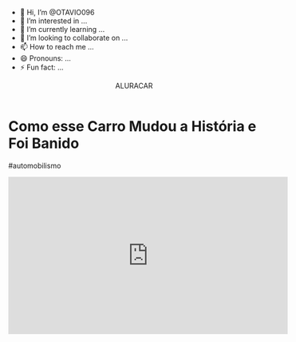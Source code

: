 - 👋 Hi, I’m @OTAVIO096
- 👀 I’m interested in ...
- 🌱 I’m currently learning ...
- 💞️ I’m looking to collaborate on ...
- 📫 How to reach me ...
- 😄 Pronouns: ...
- ⚡ Fun fact: ...

<!---
OTAVIO096/OTAVIO096 is a ✨ special ✨ repository because its `README.md` (this file) appears on your GitHub profile.
You can click the Preview link to take a look at your changes.
--->
<body>

<header>ALURACAR</header>


<h1>Como esse Carro Mudou a História e Foi Banido</h1>
<p>#automobilismo</p>



<iframe width="560" height="315" src="https://www.youtube.com/embed/9tCb4ff5Dgo?si=55H9zrQTvFKQR6ce" title="YouTube video player" frameborder="0" allow="accelerometer; autoplay; clipboard-write; encrypted-media; gyroscope; picture-in-picture; web-share" referrerpolicy="strict-origin-when-cross-origin" allowfullscreen></iframe>



</body>
